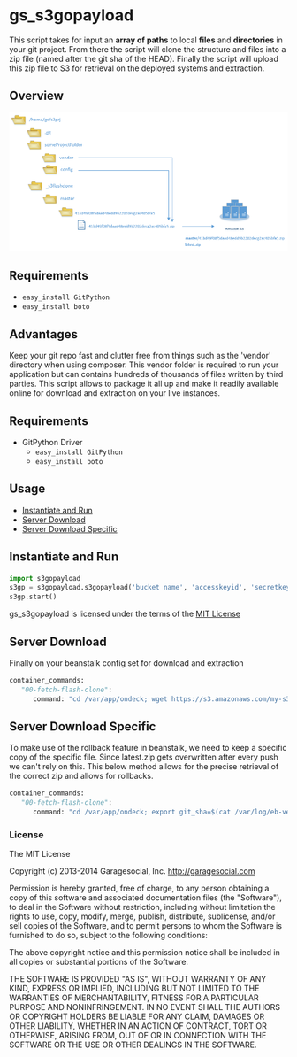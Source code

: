 gs_s3gopayload
===============


This script takes for input an **array of paths** to local **files** and **directories** in your git project. From there the script will clone the structure and files into a zip file (named after the git sha of the HEAD). Finally the script will upload this zip file to S3 for retrieval on the deployed systems and extraction.

## Overview
![diagram](https://github.com/garagesocial/gs-s3gopayload/blob/master/doc/diagram.PNG?raw=true)

## Requirements
* `easy_install GitPython`
* `easy_install boto`

## Advantages
Keep your git repo fast and clutter free from things such as the 'vendor' directory when using composer. This vendor folder is required to run your application but can contains hundreds of thousands of files written by third parties. This script allows to package it all up and make it readily available online for download and extraction on your live instances.

## Requirements

  * GitPython Driver
    * `easy_install GitPython`
    * `easy_install boto`

## Usage
* [Instantiate and Run](#instantiate-run)
* [Server Download](#server-download)
* [Server Download Specific](#server-download-specific)


<a name="instantiate-run"></a>
## Instantiate and Run

```python
import s3gopayload
s3gp = s3gopayload.s3gopayload('bucket name', 'accesskeyid', 'secretkey', '/home/gs/srp3j', ['someProjectFolder/vendo', 'someProjectFolder/config' ]
s3gp.start()
```

gs_s3gopayload is licensed under the terms of the [MIT License](http://opensource.org/licenses/MIT)

<a name="server-download"></a>
## Server Download
Finally on your beanstalk config set for download and extraction
```python
container_commands:
   "00-fetch-flash-clone":
      command: "cd /var/app/ondeck; wget https://s3.amazonaws.com/my-s3/latest.zip; unzip latest.zip; rm latest.zip"
```


<a name="server-download-specific"></a>
## Server Download Specific
To make use of the rollback feature in beanstalk, we need to keep a specific copy of the specific file. Since latest.zip gets overwritten after every push we can't rely on this. This below method allows for the precise retrieval of the correct zip and allows for rollbacks.
```python
container_commands:
   "00-fetch-flash-clone":
      command: "cd /var/app/ondeck; export git_sha=$(cat /var/log/eb-version-deployment.log | grep -oP 'git-\\K[A-Fa-f\\d]+' | tail -1); wget https://s3.amazonaws.com/my-s3/master/$git_sha.zip; unzip -o $git_sha.zip; rm $git_sha.zip"
```

### License
The MIT License

Copyright (c) 2013-2014 Garagesocial, Inc. http://garagesocial.com

Permission is hereby granted, free of charge, to any person obtaining a copy
of this software and associated documentation files (the "Software"), to deal
in the Software without restriction, including without limitation the rights
to use, copy, modify, merge, publish, distribute, sublicense, and/or sell
copies of the Software, and to permit persons to whom the Software is
furnished to do so, subject to the following conditions:

The above copyright notice and this permission notice shall be included in
all copies or substantial portions of the Software.

THE SOFTWARE IS PROVIDED "AS IS", WITHOUT WARRANTY OF ANY KIND, EXPRESS OR
IMPLIED, INCLUDING BUT NOT LIMITED TO THE WARRANTIES OF MERCHANTABILITY,
FITNESS FOR A PARTICULAR PURPOSE AND NONINFRINGEMENT. IN NO EVENT SHALL THE
AUTHORS OR COPYRIGHT HOLDERS BE LIABLE FOR ANY CLAIM, DAMAGES OR OTHER
LIABILITY, WHETHER IN AN ACTION OF CONTRACT, TORT OR OTHERWISE, ARISING FROM,
OUT OF OR IN CONNECTION WITH THE SOFTWARE OR THE USE OR OTHER DEALINGS IN
THE SOFTWARE.

